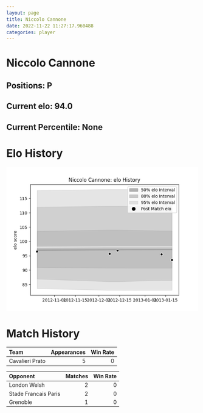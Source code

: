 ```yaml
---  
layout: page  
title: Niccolo Cannone  
date: 2022-11-22 11:27:17.960488  
categories: player  
---
```

# Niccolo Cannone

## Positions: P

## Current elo: 94.0

## Current Percentile: None

# Elo History


![elo history](history_NiccoloCannone.png)
# Match History


| Team            |   Appearances |   Win Rate |
|:----------------|--------------:|-----------:|
| Cavalieri Prato |             5 |          0 |

| Opponent             |   Matches |   Win Rate |
|:---------------------|----------:|-----------:|
| London Welsh         |         2 |          0 |
| Stade Francais Paris |         2 |          0 |
| Grenoble             |         1 |          0 |